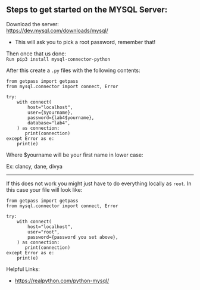 ## Steps to get started on the MYSQL Server:

Download the server: \
https://dev.mysql.com/downloads/mysql/

- This will ask you to pick a root password, remember that!

Then once that us done:\
`Run pip3 install mysql-connector-python`

After this create a `.py` files with the following contents:

```
from getpass import getpass
from mysql.connector import connect, Error

try:
    with connect(
        host="localhost",
        user={$yourname},
        password={lab4$yourname},
        database="lab4",
    ) as connection:
       print(connection)
except Error as e:
    print(e)

```

Where $yourname will be your first name in lower case:

Ex:
clancy, dane, divya

---

If this does not work you might just have to do everything locally as `root`. In this case your file will look like:

```
from getpass import getpass
from mysql.connector import connect, Error

try:
    with connect(
        host="localhost",
        user="root",
        password={password you set above},
    ) as connection:
       print(connection)
except Error as e:
    print(e)
```

Helpful Links:

- https://realpython.com/python-mysql/
